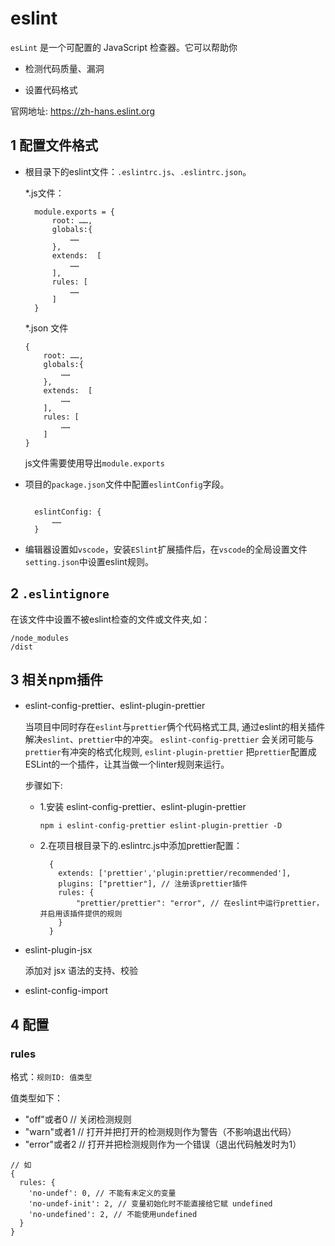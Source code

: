 # eslint

`esLint` 是一个可配置的 JavaScript 检查器。它可以帮助你

- 检测代码质量、漏洞

- 设置代码格式
  
官网地址: https://zh-hans.eslint.org

## 1 配置文件格式

- 根目录下的eslint文件：`.eslintrc.js`、`.eslintrc.json`。
  
  *.js文件：

  ```
    module.exports = {
        root: ……,
        globals:{
            ……
        },
        extends:  [
            ……
        ],
        rules: [
            ……
        ]
    }
  ```

  *.json 文件
    ```
    {
        root: ……,
        globals:{
            ……
        },
        extends:  [
            ……
        ],
        rules: [
            ……
        ]
    }
  ```
  js文件需要使用导出`module.exports`

- 项目的`package.json`文件中配置`eslintConfig`字段。

  ```

    eslintConfig: {
        ……
    }
  ```
- 编辑器设置如`vscode`，安装`ESlint`扩展插件后，在`vscode`的全局设置文件`setting.json`中设置eslint规则。
  
## 2 `.eslintignore`
  在该文件中设置不被eslint检查的文件或文件夹,如：
  ```
  /node_modules
  /dist
  ```
## 3 相关npm插件

- eslint-config-prettier、eslint-plugin-prettier

  当项目中同时存在`eslint`与`prettier`俩个代码格式工具, 通过eslint的相关插件解决`eslint`、`prettier`中的冲突。 `eslint-config-prettier` 会关闭可能与`prettier`有冲突的格式化规则, `eslint-plugin-prettier` 把`prettier`配置成ESLint的一个插件，让其当做一个linter规则来运行。

  步骤如下:

  - 1.安装 eslint-config-prettier、eslint-plugin-prettier
  
    `npm i eslint-config-prettier eslint-plugin-prettier -D`

  - 2.在项目根目录下的.eslintrc.js中添加prettier配置：
    ```
      {
        extends: ['prettier','plugin:prettier/recommended'],
        plugins: ["prettier"], // 注册该prettier插件
        rules: {
            "prettier/prettier": "error", // 在eslint中运行prettier，并启用该插件提供的规则
        }
      }
    ```

- eslint-plugin-jsx
  
  添加对 jsx 语法的支持、校验

- eslint-config-import

## 4 配置

### rules

格式：`规则ID: 值类型`

值类型如下：
* "off"或者0   // 关闭检测规则
* "warn"或者1  // 打开并把打开的检测规则作为警告（不影响退出代码）
* "error"或者2 // 打开并把检测规则作为一个错误（退出代码触发时为1）
  
```
// 如
{
  rules: {
    'no-undef': 0, // 不能有未定义的变量
    'no-undef-init': 2, // 变量初始化时不能直接给它赋 undefined
    'no-undefined': 2, // 不能使用undefined
  }
}
```
		